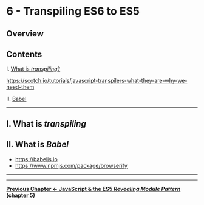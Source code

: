 # 6 - Transpiling ES6 to ES5

## Overview



## Contents
<!--- Local Navigation --->
I. [What is *transpiling*?](#section1)

https://scotch.io/tutorials/javascript-transpilers-what-they-are-why-we-need-them

II. [Babel](#section2)

<hr>

## I. <a id="section1">What is *transpiling*

## II. <a id="section2">What is *Babel*
  
- https://babeljs.io
- https://www.npmjs.com/package/browserify


<hr><hr>

**[Previous Chapter <- JavaScript & the ES5 *Revealing Module Pattern* (chapter 5)](canvas-sprites-5.md)**
